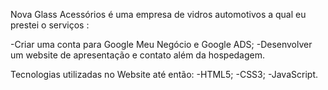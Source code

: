 Nova Glass Acessórios é uma empresa de vidros automotivos a qual eu prestei o serviços :

-Criar uma conta para Google Meu Negócio e Google ADS;
-Desenvolver um website de apresentação e contato além da hospedagem.

Tecnologias utilizadas no Website até então:
-HTML5;
-CSS3;
-JavaScript.
